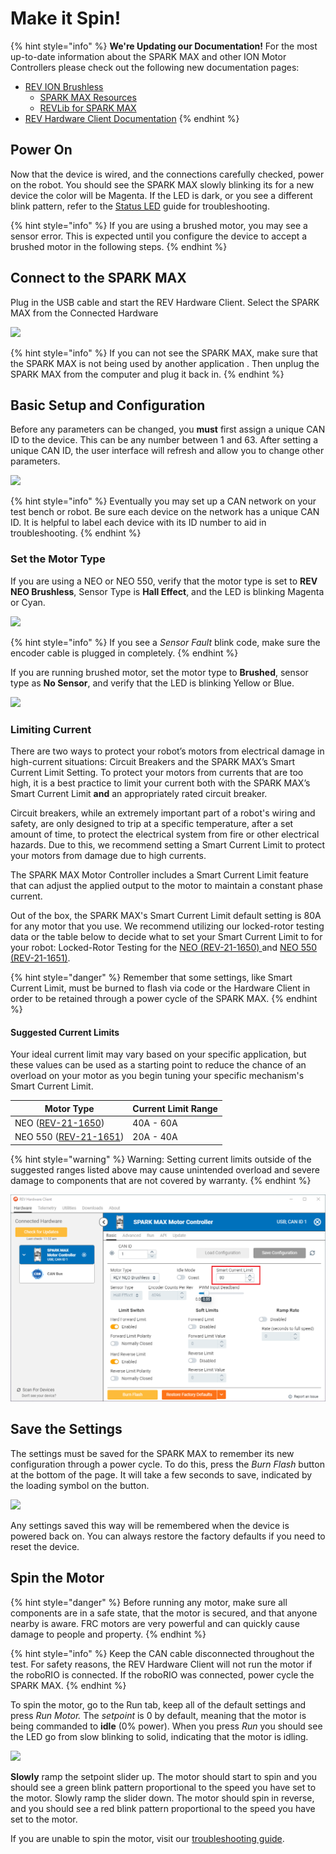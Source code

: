 # Make it Spin!

{% hint style="info" %}
**We're Updating our Documentation!** For the most up-to-date information about the SPARK MAX and other ION Motor Controllers please check out the following new documentation pages:&#x20;

* [REV ION Brushless ](https://docs.revrobotics.com/brushless)
  * [SPARK MAX Resources](https://docs.revrobotics.com/brushless/links#spark-max-links)
  * [REVLib for SPARK MAX](https://docs.revrobotics.com/brushless/spark-max/revlib)
* [REV Hardware Client Documentation](https://docs.revrobotics.com/rev-hardware-client/)
{% endhint %}

## Power On

Now that the device is wired, and the connections carefully checked, power on the robot. You should see the SPARK MAX slowly blinking its for a new device the color will be Magenta. If the LED is dark, or you see a different blink pattern, refer to the [Status LED](../status-led.md) guide for troubleshooting.&#x20;

{% hint style="info" %}
If you are using a brushed motor, you may see a sensor error. This is expected until you configure the device to accept a brushed motor in the following steps.
{% endhint %}

## Connect to the SPARK MAX

Plug in the USB cable and start the REV Hardware Client. Select the SPARK MAX from the Connected Hardware

![](../.gitbook/assets/spark-max-single-device.svg)

{% hint style="info" %}
If you can not see the SPARK MAX, make sure that the SPARK MAX is not being used by another application
. Then unplug the SPARK MAX from the computer and plug it back in.
{% endhint %}

## Basic Setup and Configuration

Before any parameters can be changed, you **must** first assign a unique CAN ID to the device. This can be any number between 1 and 63. After setting a unique CAN ID, the user interface will refresh and allow you to change other parameters.

![](../.gitbook/assets/spark-max-sm-can-id-setup.svg)

{% hint style="info" %}
Eventually you may set up a CAN network on your test bench or robot. Be sure each device on the network has a unique CAN ID. It is helpful to label each device with its ID number to aid in troubleshooting.
{% endhint %}

### Set the Motor Type

If you are using a NEO or NEO 550, verify that the motor type is set to **REV NEO Brushless**, Sensor Type is **Hall Effect**, and the LED is blinking Magenta or Cyan.

![](../.gitbook/assets/spark-max-sm-default-motor-type.svg)

{% hint style="info" %}
If you see a _Sensor Fault_ blink code, make sure the encoder cable is plugged in completely.
{% endhint %}

If you are running brushed motor, set the motor type to **Brushed**, sensor type as **No Sensor**, and verify that the LED is blinking Yellow or Blue.

![](../.gitbook/assets/spark-max-sm-brushed-motor-no-sensor.svg)

### Limiting Current

There are two ways to protect your robot’s motors from electrical damage in high-current situations: Circuit Breakers and the SPARK MAX’s Smart Current Limit Setting. To protect your motors from currents that are too high, it is a best practice to limit your current both with the SPARK MAX’s Smart Current Limit **and** an appropriately rated circuit breaker.

Circuit breakers, while an extremely important part of a robot's wiring and safety, are only designed to trip at a specific temperature, after a set amount of time, to protect the electrical system from fire or other electrical hazards. Due to this, we recommend setting a Smart Current Limit to protect your motors from damage due to high currents.

The SPARK MAX Motor Controller includes a Smart Current Limit feature that can adjust the applied output to the motor to maintain a constant phase current.&#x20;

Out of the box, the SPARK MAX's Smart Current Limit default setting is 80A for any motor that you use. We recommend utilizing our locked-rotor testing data or the table below to decide what to set your Smart Current Limit to for your robot: Locked-Rotor Testing for the [NEO (REV-21-1650) ](https://www.revrobotics.com/neo-brushless-motor-locked-rotor-testing/)and [NEO 550 (REV-21-1651)](https://www.revrobotics.com/neo-550-brushless-motor-locked-rotor-testing/).

{% hint style="danger" %}
Remember that some settings, like Smart Current Limit, must be burned to flash via code or the Hardware Client in order to be retained through a power cycle of the SPARK MAX.
{% endhint %}

#### Suggested Current Limits

Your ideal current limit may vary based on your specific application, but these values can be used as a starting point to reduce the chance of an overload on your motor as you begin tuning your specific mechanism's Smart Current Limit.

| Motor Type                                                        | Current Limit Range |
| ----------------------------------------------------------------- | ------------------- |
| NEO ([REV-21-1650](https://www.revrobotics.com/rev-21-1650/))     | 40A - 60A           |
| NEO 550 ([REV-21-1651](https://www.revrobotics.com/rev-21-1651/)) | 20A - 40A           |

{% hint style="warning" %}
Warning: Setting current limits outside of the suggested ranges listed above may cause unintended overload and severe damage to components that are not covered by warranty.
{% endhint %}

![](../.gitbook/assets/smartcurrentlimit.png)

## Save the Settings

The settings must be saved for the SPARK MAX to remember its new configuration through a power cycle. To do this, press the _Burn Flash_ button at the bottom of the page. It will take a few seconds to save, indicated by the loading symbol on the button.

![](../.gitbook/assets/spark-max-sm-burn-flash.svg)

Any settings saved this way will be remembered when the device is powered back on. You can always restore the factory defaults if you need to reset the device.

## Spin the Motor

{% hint style="danger" %}
Before running any motor, make sure all components are in a safe state, that the motor is secured, and that anyone nearby is aware. FRC motors are very powerful and can quickly cause damage to people and property.&#x20;
{% endhint %}

{% hint style="info" %}
Keep the CAN cable disconnected throughout the test. For safety reasons, the REV Hardware Client will not run the motor if the roboRIO is connected. If the roboRIO was connected, power cycle the SPARK MAX.
{% endhint %}

To spin the motor, go to the Run tab, keep all of the default settings and press _Run_ _Motor._ The _setpoint_ is 0 by default, meaning that the motor is being commanded to **idle** (0% power). When you press _Run_ you should see the LED go from slow blinking to solid, indicating that the motor is idling.

![](../.gitbook/assets/spark-max-run-single-device.svg)

**Slowly** ramp the setpoint slider up. The motor should start to spin and you should see a green blink pattern proportional to the speed you have set to the motor. Slowly ramp the slider down. The motor should spin in reverse, and you should see a red blink pattern proportional to the speed you have set to the motor.

If you are unable to spin the motor, visit our [troubleshooting guide](../spark-max-client/troubleshooting.md).
